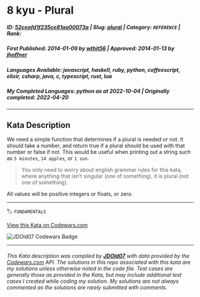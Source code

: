 # 8 kyu - Plural

##### **ID**: [52ceafd1f235ce81aa00073a](https://www.codewars.com/kata/52ceafd1f235ce81aa00073a) | **Slug**: [plural](https://www.codewars.com/kata/52ceafd1f235ce81aa00073a) | **Category**: `REFERENCE` | **Rank**: <span style="color:white">8 kyu</span>

##### **First Published**: 2014-01-09 ***by*** [wthit56](https://www.codewars.com/users/wthit56) | **Approved**: 2014-01-13 ***by*** [jhoffner](https://www.codewars.com/users/jhoffner)

##### **Languages Available**: javascript, haskell, ruby, python, coffeescript, elixir, csharp, java, c, typescript, rust, lua

##### **My Completed Languages**: python ***as at*** 2022-10-04 | **Originally completed**: 2022-04-20

---

## Kata Description


We need a simple function that determines if a plural is needed or not. It should take a number, and return true if a plural should be used with that number or false if not. This would be useful when printing out a string such as `5 minutes`, `14 apples`, or `1 sun`. 



> You only need to worry about english grammar rules for this kata, where anything that isn't singular (one of something), it is plural (not one of something).



All values will be positive integers or floats, or zero.



---


🏷 `FUNDAMENTALS`


[View this Kata on Codewars.com](https://www.codewars.com/kata/52ceafd1f235ce81aa00073a)

![](https://www.codewars.com/users/jdold07/badges/large "JDOld07 Codewars Badge")

---

###### *This Kata description was compiled by [**JDOld07**](https://tpstech.dev) with data provided by the [Codewars.com](https://www.codewars.com) API.  The solutions in this repo associated with this kata are my solutions unless otherwise noted in the code file.  Test cases are generally those as provided in the Kata, but may include additional test cases I created while coding my solution.  My solutions are not always commented as the solutions are rarely submitted with comments.*
